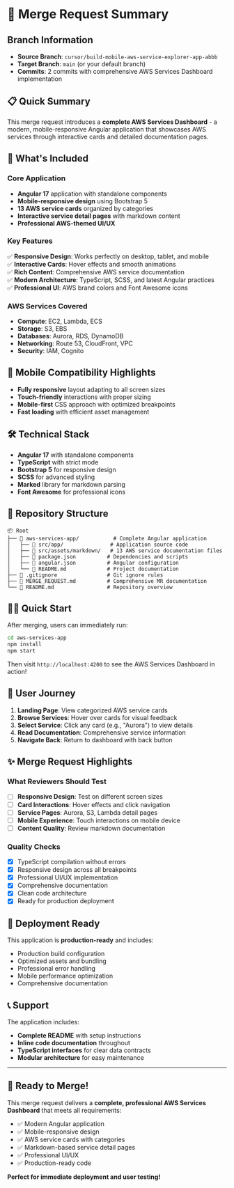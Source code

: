 # 🔀 Merge Request Summary

## Branch Information
- **Source Branch**: `cursor/build-mobile-aws-service-explorer-app-abbb`
- **Target Branch**: `main` (or your default branch)
- **Commits**: 2 commits with comprehensive AWS Services Dashboard implementation

## 📋 Quick Summary

This merge request introduces a **complete AWS Services Dashboard** - a modern, mobile-responsive Angular application that showcases AWS services through interactive cards and detailed documentation pages.

## 🚀 What's Included

### Core Application
- **Angular 17** application with standalone components
- **Mobile-responsive design** using Bootstrap 5
- **13 AWS service cards** organized by categories
- **Interactive service detail pages** with markdown content
- **Professional AWS-themed UI/UX**

### Key Features
✅ **Responsive Design**: Works perfectly on desktop, tablet, and mobile  
✅ **Interactive Cards**: Hover effects and smooth animations  
✅ **Rich Content**: Comprehensive AWS service documentation  
✅ **Modern Architecture**: TypeScript, SCSS, and latest Angular practices  
✅ **Professional UI**: AWS brand colors and Font Awesome icons  

### AWS Services Covered
- **Compute**: EC2, Lambda, ECS
- **Storage**: S3, EBS
- **Databases**: Aurora, RDS, DynamoDB  
- **Networking**: Route 53, CloudFront, VPC
- **Security**: IAM, Cognito

## 📱 Mobile Compatibility Highlights

- **Fully responsive** layout adapting to all screen sizes
- **Touch-friendly** interactions with proper sizing
- **Mobile-first** CSS approach with optimized breakpoints
- **Fast loading** with efficient asset management

## 🛠 Technical Stack

- **Angular 17** with standalone components
- **TypeScript** with strict mode
- **Bootstrap 5** for responsive design
- **SCSS** for advanced styling
- **Marked** library for markdown parsing
- **Font Awesome** for professional icons

## 📁 Repository Structure

```
📦 Root
├── 📁 aws-services-app/           # Complete Angular application
│   ├── 📁 src/app/               # Application source code
│   ├── 📁 src/assets/markdown/   # 13 AWS service documentation files
│   ├── 📄 package.json          # Dependencies and scripts
│   ├── 📄 angular.json          # Angular configuration
│   └── 📄 README.md             # Project documentation
├── 📄 .gitignore                # Git ignore rules
├── 📄 MERGE_REQUEST.md          # Comprehensive MR documentation
└── 📄 README.md                 # Repository overview
```

## 🏃‍♂️ Quick Start

After merging, users can immediately run:

```bash
cd aws-services-app
npm install
npm start
```

Then visit `http://localhost:4200` to see the AWS Services Dashboard in action!

## 🎯 User Journey

1. **Landing Page**: View categorized AWS service cards
2. **Browse Services**: Hover over cards for visual feedback  
3. **Select Service**: Click any card (e.g., "Aurora") to view details
4. **Read Documentation**: Comprehensive service information
5. **Navigate Back**: Return to dashboard with back button

## ✨ Merge Request Highlights

### What Reviewers Should Test
- [ ] **Responsive Design**: Test on different screen sizes
- [ ] **Card Interactions**: Hover effects and click navigation
- [ ] **Service Pages**: Aurora, S3, Lambda detail pages
- [ ] **Mobile Experience**: Touch interactions on mobile device
- [ ] **Content Quality**: Review markdown documentation

### Quality Checks
- [x] TypeScript compilation without errors
- [x] Responsive design across all breakpoints
- [x] Professional UI/UX implementation
- [x] Comprehensive documentation
- [x] Clean code architecture
- [x] Ready for production deployment

## 🔄 Deployment Ready

This application is **production-ready** and includes:
- Production build configuration
- Optimized assets and bundling
- Professional error handling
- Mobile performance optimization
- Comprehensive documentation

## 📞 Support

The application includes:
- **Complete README** with setup instructions
- **Inline code documentation** throughout
- **TypeScript interfaces** for clear data contracts
- **Modular architecture** for easy maintenance

---

## 🎉 Ready to Merge!

This merge request delivers a **complete, professional AWS Services Dashboard** that meets all requirements:
- ✅ Modern Angular application
- ✅ Mobile-responsive design  
- ✅ AWS service cards with categories
- ✅ Markdown-based service detail pages
- ✅ Professional UI/UX
- ✅ Production-ready code

**Perfect for immediate deployment and user testing!**